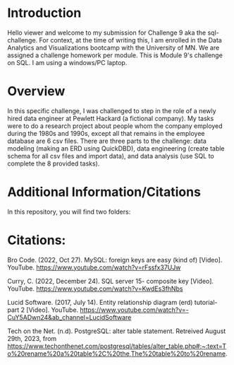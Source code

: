# Introduction
Hello viewer and welcome to my submission for Challenge 9 aka the sql-challenge. For context, at the time of writing this, I am enrolled in the Data Analytics and Visualizations bootcamp with the University of MN. We are assigned a challenge homework per module. This is Module 9's challenge on SQL. I am using a windows/PC laptop.

# Overview
In this specific challenge, I was challenged to step in the role of a newly hired data engineer at Pewlett Hackard (a fictional company). My tasks were to do a research project about people whom the company employed during the 1980s and 1990s, except all that remains in the employee database are 6 csv files. There are three parts to the challenge: data modeling (making an ERD using QuickDBD), data engineering (create table schema for all csv files and import data), and data analysis (use SQL to complete the 8 provided tasks).

# Additional Information/Citations
In this repository, you will find two folders: 

# Citations:
Bro Code. (2022, Oct 27). MySQL: foreign keys are easy (kind of) [Video]. YouTube. https://www.youtube.com/watch?v=rFssfx37UJw

Curry, C. (2022, December 24). SQL server 15- composite key [Video]. YouTube. https://www.youtube.com/watch?v=KwdEs3fhNbs

Lucid Software. (2017, July 14). Entity relationship diagram (erd) tutorial- part 2 [Video]. YouTube. https://www.youtube.com/watch?v=-CuY5ADwn24&ab_channel=LucidSoftware

Tech on the Net. (n.d). PostgreSQL: alter table statement. Retreived August 29th, 2023, from https://www.techonthenet.com/postgresql/tables/alter_table.php#:~:text=To%20rename%20a%20table%2C%20the,The%20table%20to%20rename.
